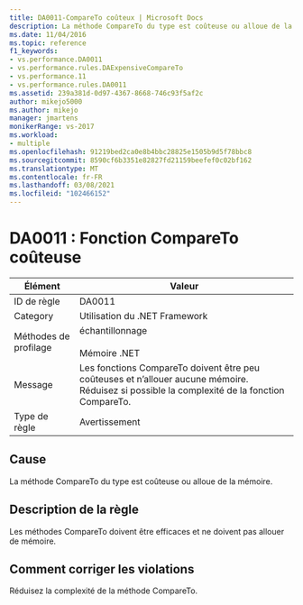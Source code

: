 ```yaml
---
title: DA0011-CompareTo coûteux | Microsoft Docs
description: La méthode CompareTo du type est coûteuse ou alloue de la mémoire.
ms.date: 11/04/2016
ms.topic: reference
f1_keywords:
- vs.performance.DA0011
- vs.performance.rules.DAExpensiveCompareTo
- vs.performance.11
- vs.performance.rules.DA0011
ms.assetid: 239a381d-0d97-4367-8668-746c93f5af2c
author: mikejo5000
ms.author: mikejo
manager: jmartens
monikerRange: vs-2017
ms.workload:
- multiple
ms.openlocfilehash: 91219bed2ca0e8b4bbc28825e1505b9d5f78bbc8
ms.sourcegitcommit: 8590cf6b3351e82827fd21159beefef0c02bf162
ms.translationtype: MT
ms.contentlocale: fr-FR
ms.lasthandoff: 03/08/2021
ms.locfileid: "102466152"
---
```

# <a name="da0011-expensive-compareto"></a>DA0011 : Fonction CompareTo coûteuse

|Élément|Valeur|
|-|-|
|ID de règle|DA0011|
|Category|Utilisation du .NET Framework|
|Méthodes de profilage|échantillonnage<br /><br /> Mémoire .NET|
|Message|Les fonctions CompareTo doivent être peu coûteuses et n’allouer aucune mémoire. Réduisez si possible la complexité de la fonction CompareTo.|
|Type de règle|Avertissement|

## <a name="cause"></a>Cause
 La méthode CompareTo du type est coûteuse ou alloue de la mémoire.

## <a name="rule-description"></a>Description de la règle
 Les méthodes CompareTo doivent être efficaces et ne doivent pas allouer de mémoire.

## <a name="how-to-fix-violations"></a>Comment corriger les violations
 Réduisez la complexité de la méthode CompareTo.
